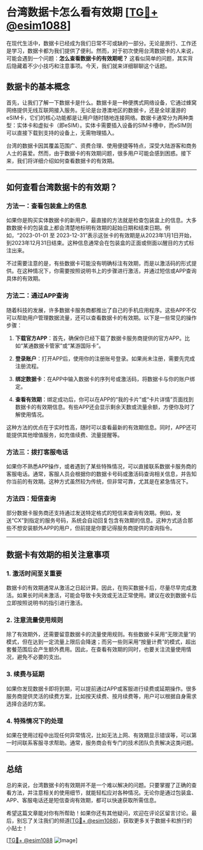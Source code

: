 # 台湾数据卡怎么看有效期 [[TG💪+ @esim1088](https://t.me/s/esim1088)]

在现代生活中，数据卡已经成为我们日常不可或缺的一部分。无论是旅行、工作还是学习，数据卡都为我们提供了便利。然而，对于初次使用台湾数据卡的人来说，可能会遇到一个问题：**怎么查看数据卡的有效期呢？** 这看似简单的问题，其实背后隐藏着不少小技巧和注意事项。今天，我们就来详细聊聊这个话题。

## 数据卡的基本概念

首先，让我们了解一下数据卡是什么。数据卡是一种便携式网络设备，它通过蜂窝网络提供无线互联网接入服务。无论是台港澳地区的数据卡，还是全球漫游的eSIM卡，它们的核心功能都是让用户随时随地连接网络。数据卡通常分为两种类型：实体卡和虚拟卡（即eSIM）。实体卡需要插入设备的SIM卡槽中，而eSIM则可以直接下载到支持的设备上，无需物理插入。

台湾的数据卡因其覆盖范围广、资费合理、使用便捷等特点，深受大陆游客和商务人士的喜爱。然而，由于数据卡的有效期问题，很多用户可能会感到困惑。接下来，我们将详细介绍如何查看数据卡的有效期。

---

## 如何查看台湾数据卡的有效期？

### 方法一：查看包装盒上的信息

如果你是购买实体数据卡的新用户，最直接的方法就是检查包装盒上的信息。大多数数据卡的包装盒上都会清楚地标明有效期的起始日期和结束日期。例如，“2023-01-01 至 2023-12-31”表示这张卡的有效期是从2023年1月1日开始，到2023年12月31日结束。这种信息通常会在包装盒的正面或侧面以醒目的方式标注出来。

不过需要注意的是，有些数据卡可能没有明确标注有效期，而是以激活码的形式提供。在这种情况下，你需要按照说明书上的步骤进行激活，并通过短信或APP查询具体的有效期。

### 方法二：通过APP查询

随着科技的发展，许多数据卡服务商都推出了自己的手机应用程序。这些APP不仅可以帮助用户管理数据流量，还可以查看数据卡的有效期。以下是一些常见的操作步骤：

1. **下载官方APP**：首先，确保你已经下载了数据卡服务商提供的官方APP。比如“某通数据卡管家”或“某游国际卡”。
   
2. **登录账户**：打开APP后，使用你的注册账号登录。如果尚未注册，需要先完成注册流程。

3. **绑定数据卡**：在APP中输入数据卡的序列号或激活码，将数据卡与你的账户绑定。

4. **查看有效期**：绑定成功后，你可以在APP的“我的卡片”或“卡片详情”页面找到数据卡的有效期信息。有些APP还会显示剩余天数或流量余额，方便你及时了解使用情况。

这种方法的优点在于实时性高，随时可以查看最新的有效期信息。同时，APP还可能提供其他增值服务，如充值续费、流量提醒等。

### 方法三：拨打客服电话

如果你不熟悉APP操作，或者遇到了某些特殊情况，可以直接联系数据卡服务商的客服电话。通常，客服人员会根据你的数据卡号码或激活码查询相关信息，并告知你当前的有效期。这种方式虽然较为传统，但非常可靠，尤其是在紧急情况下。

### 方法四：短信查询

部分数据卡服务商还支持通过发送特定格式的短信来查询有效期。例如，发送“CX”到指定的服务号码，系统会自动回复包含有效期的信息。这种方式适合那些不想安装额外APP的用户，但前提是你要记得服务商提供的查询指令。

---

## 数据卡有效期的相关注意事项

### 1. 激活时间至关重要

数据卡的有效期通常从激活之日起计算。因此，在购买数据卡后，尽量尽早完成激活。如果长时间未激活，可能会导致卡失效或无法正常使用。建议在收到数据卡后立即按照说明书的指引进行激活。

### 2. 注意流量使用规则

除了有效期外，还需要留意数据卡的流量使用规则。有些数据卡采用“无限流量”的模式，但在达到一定流量上限后会降速；而另一些则采用“按量计费”的模式，超出套餐范围后会产生额外费用。因此，在查看有效期的同时，也要关注流量使用情况，避免不必要的支出。

### 3. 续费与延期

如果你发现数据卡即将到期，可以提前通过APP或客服进行续费或延期操作。很多服务商提供灵活的续费方案，比如按天续费、按月续费等，用户可以根据自身需求选择合适的方案。

### 4. 特殊情况下的处理

如果在使用过程中出现任何异常情况，比如无法上网、有效期显示错误等，可以第一时间联系客服寻求帮助。通常，服务商会有专门的技术团队负责解决这类问题。

---

## 总结

总的来说，台湾数据卡的有效期并不是一个难以解决的问题。只要掌握了正确的查看方法，并注意相关的使用细节，就能轻松应对各种情况。无论你是通过包装盒、APP、客服电话还是短信查询有效期，都可以快速获取所需信息。

希望这篇文章能对你有所帮助！如果你还有其他疑问，欢迎在评论区留言讨论。最后，别忘了关注我们的频道[[TG💪+ @esim1088](https://t.me/s/esim1088)]，获取更多关于数据卡和旅行的小贴士！

[[TG💪+ @esim1088](https://t.me/s/esim1088) ![Image](https://i.postimg.cc/4NQfJmqS/Snipaste-2025-05-13-00-14-12.png)]